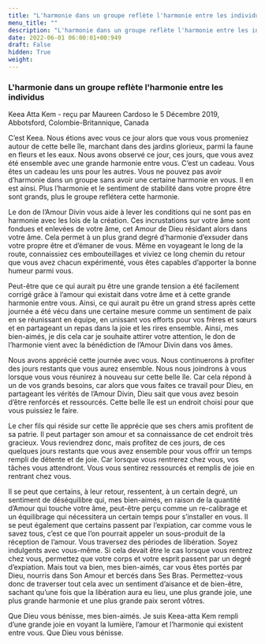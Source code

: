 ```yaml
---
title: "L'harmonie dans un groupe reflète l'harmonie entre les individus"
menu_title: ""
description: "L'harmonie dans un groupe reflète l'harmonie entre les individus"
date: 2022-06-01 06:00:01+00:949
draft: False
hidden: True
weight:
---
```

### L'harmonie dans un groupe reflète l'harmonie entre les individus

Keea Atta Kem - reçu par Maureen Cardoso le 5 Décembre 2019, Abbotsford, Colombie-Britannique, Canada

C’est Keea. Nous étions avec vous ce jour alors que vous vous promeniez autour de cette belle île, marchant dans des jardins glorieux, parmi la faune en fleurs et les eaux. Nous avons observé ce jour, ces jours, que vous avez été ensemble avec une grande harmonie entre vous. C’est un cadeau. Vous êtes un cadeau les uns pour les autres. Vous ne pouvez pas avoir d’harmonie dans un groupe sans avoir une certaine harmonie en vous. Il en est ainsi. Plus l’harmonie et le sentiment de stabilité dans votre propre être sont grands, plus le groupe reflétera cette harmonie.

Le don de l’Amour Divin vous aide à lever les conditions qui ne sont pas en harmonie avec les lois de la création. Ces incrustations sur votre âme sont fondues et enlevées de votre âme, cet Amour de Dieu résidant alors dans votre âme. Cela permet à un plus grand degré d’harmonie d’exsuder dans votre propre être et d’émaner de vous. Même en voyageant le long de la route, connaissiez ces embouteillages et viviez ce long chemin du retour que vous avez chacun expérimenté, vous êtes capables d’apporter la bonne humeur parmi vous.

Peut-être que ce qui aurait pu être une grande tension a été facilement corrigé grâce à l’amour qui existait dans votre âme et à cette grande harmonie entre vous. Ainsi, ce qui aurait pu être un grand stress après cette journée a été vécu dans une certaine mesure comme un sentiment de paix en se réunissant en équipe, en unissant vos efforts pour vos frères et sœurs et en partageant un repas dans la joie et les rires ensemble. Ainsi, mes bien-aimés, je dis cela car je souhaite attirer votre attention, le don de l’harmonie vient avec la bénédiction de l’Amour Divin dans vos âmes.

Nous avons apprécié cette journée avec vous. Nous continuerons à profiter des jours restants que vous aurez ensemble. Nous nous joindrons à vous lorsque vous vous réunirez à nouveau sur cette belle île. Car cela répond à un de vos grands besoins, car alors que vous faites ce travail pour Dieu, en partageant les vérités de l’Amour Divin, Dieu sait que vous avez besoin d’être renforcés et ressourcés. Cette belle île est un endroit choisi pour que vous puissiez le faire.

Le cher fils qui réside sur cette île apprécie que ses chers amis profitent de sa patrie. Il peut partager son amour et sa connaissance de cet endroit très gracieux. Vous reviendrez donc, mais profitez de ces jours, de ces quelques jours restants que vous avez ensemble pour vous offrir un temps rempli de détente et de joie. Car lorsque vous rentrerez chez vous, vos tâches vous attendront. Vous vous sentirez ressourcés et remplis de joie en rentrant chez vous.

Il se peut que certains, à leur retour, ressentent, à un certain degré, un sentiment de déséquilibre qui, mes bien-aimés, en raison de la quantité d’Amour qui touche votre âme, peut-être perçu comme un re-calibrage et un équilibrage qui nécessitera un certain temps pour s’installer en vous. Il se peut également que certains passent par l’expiation, car comme vous le savez tous, c’est ce que l’on pourrait appeler un sous-produit de la réception de l’amour. Vous traversez des périodes de libération. Soyez indulgents avec vous-même. Si cela devait être le cas lorsque vous rentrez chez vous, permettez que votre corps et votre esprit passent par un degré d’expiation. Mais tout va bien, mes bien-aimés, car vous êtes portés par Dieu, nourris dans Son Amour et bercés dans Ses Bras. Permettez-vous donc de traverser tout cela avec un sentiment d’aisance et de bien-être, sachant qu’une fois que la libération aura eu lieu, une plus grande joie, une plus grande harmonie et une plus grande paix seront vôtres.

Que Dieu vous bénisse, mes bien-aimés. Je suis Keea-atta Kem rempli d’une grande joie en voyant la lumière, l’amour et l’harmonie qui existent entre vous. Que Dieu vous bénisse.



